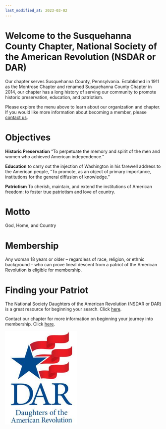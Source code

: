 ```yaml
---
last_modified_at: 2023-03-02
---
```


# Welcome to the Susquehanna County Chapter, National Society of the American Revolution (NSDAR or DAR)

Our chapter serves Susquehanna County, Pennsylvania.  Established in 1911 as the Montrose Chapter and renamed Susquehanna County Chapter in 2014, our chapter has a long history of serving our community to promote historic preservation, education, and patriotism.

Please explore the menu above to learn about our organization and chapter.  If you would like more information about becoming a member, please [contact us](/contact.html).

# Objectives
**Historic Preservation** “To perpetuate the memory and spirit of the men and women who achieved American independence.”

**Education** to carry out the injection of Washington in his farewell address to the American people, “To promote, as an object of primary importance, institutions for the general diffusion of knowledge.”

**Patriotism** To cherish, maintain, and extend the institutions of American freedom: to foster true patriotism and love of country.

# Motto
God, Home, and Country

# Membership
Any woman 18 years or older – regardless of race, religion, or ethnic background – who can prove lineal descent from a patriot of the American Revolution is eligible for membership.

# Finding your Patriot
The National Society Daughters of the American Revolution (NSDAR or DAR) is a great resource for beginning your search.  Click [here](https://www.dar.org).

Contact our chapter for more information on beginning your journey into membership.  Click [here](/contact.html).

![DAR Logo](/assets/images/dar_logo.jpg)
